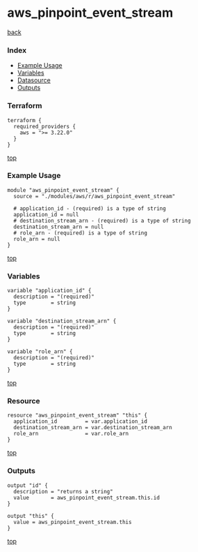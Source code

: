 # aws_pinpoint_event_stream

[back](../aws.md)

### Index

- [Example Usage](#example-usage)
- [Variables](#variables)
- [Datasource](#datasource)
- [Outputs](#outputs)

### Terraform

```hcl
terraform {
  required_providers {
    aws = ">= 3.22.0"
  }
}
```

[top](#index)

### Example Usage

```hcl
module "aws_pinpoint_event_stream" {
  source = "./modules/aws/r/aws_pinpoint_event_stream"

  # application_id - (required) is a type of string
  application_id = null
  # destination_stream_arn - (required) is a type of string
  destination_stream_arn = null
  # role_arn - (required) is a type of string
  role_arn = null
}
```

[top](#index)

### Variables

```hcl
variable "application_id" {
  description = "(required)"
  type        = string
}

variable "destination_stream_arn" {
  description = "(required)"
  type        = string
}

variable "role_arn" {
  description = "(required)"
  type        = string
}
```

[top](#index)

### Resource

```hcl
resource "aws_pinpoint_event_stream" "this" {
  application_id         = var.application_id
  destination_stream_arn = var.destination_stream_arn
  role_arn               = var.role_arn
}
```

[top](#index)

### Outputs

```hcl
output "id" {
  description = "returns a string"
  value       = aws_pinpoint_event_stream.this.id
}

output "this" {
  value = aws_pinpoint_event_stream.this
}
```

[top](#index)